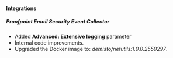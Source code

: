 
#### Integrations

##### Proofpoint Email Security Event Collector

- Added **Advanced: Extensive logging** parameter
- Internal code improvements.
- Upgraded the Docker image to: *demisto/netutils:1.0.0.2550297*.
